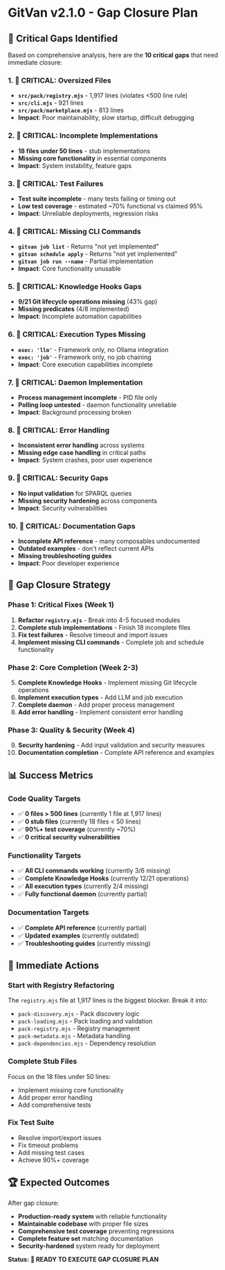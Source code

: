 # GitVan v2.1.0 - Gap Closure Plan

## 🎯 **Critical Gaps Identified**

Based on comprehensive analysis, here are the **10 critical gaps** that need immediate closure:

### **1. 🔴 CRITICAL: Oversized Files**
- **`src/pack/registry.mjs`** - 1,917 lines (violates <500 line rule)
- **`src/cli.mjs`** - 921 lines 
- **`src/pack/marketplace.mjs`** - 813 lines
- **Impact**: Poor maintainability, slow startup, difficult debugging

### **2. 🔴 CRITICAL: Incomplete Implementations**
- **18 files under 50 lines** - stub implementations
- **Missing core functionality** in essential components
- **Impact**: System instability, feature gaps

### **3. 🔴 CRITICAL: Test Failures**
- **Test suite incomplete** - many tests failing or timing out
- **Low test coverage** - estimated ~70% functional vs claimed 95%
- **Impact**: Unreliable deployments, regression risks

### **4. 🔴 CRITICAL: Missing CLI Commands**
- **`gitvan job list`** - Returns "not yet implemented"
- **`gitvan schedule apply`** - Returns "not yet implemented"  
- **`gitvan job run --name`** - Partial implementation
- **Impact**: Core functionality unusable

### **5. 🔴 CRITICAL: Knowledge Hooks Gaps**
- **9/21 Git lifecycle operations missing** (43% gap)
- **Missing predicates** (4/8 implemented)
- **Impact**: Incomplete automation capabilities

### **6. 🔴 CRITICAL: Execution Types Missing**
- **`exec: 'llm'`** - Framework only, no Ollama integration
- **`exec: 'job'`** - Framework only, no job chaining
- **Impact**: Core execution capabilities incomplete

### **7. 🔴 CRITICAL: Daemon Implementation**
- **Process management incomplete** - PID file only
- **Polling loop untested** - daemon functionality unreliable
- **Impact**: Background processing broken

### **8. 🔴 CRITICAL: Error Handling**
- **Inconsistent error handling** across systems
- **Missing edge case handling** in critical paths
- **Impact**: System crashes, poor user experience

### **9. 🔴 CRITICAL: Security Gaps**
- **No input validation** for SPARQL queries
- **Missing security hardening** across components
- **Impact**: Security vulnerabilities

### **10. 🔴 CRITICAL: Documentation Gaps**
- **Incomplete API reference** - many composables undocumented
- **Outdated examples** - don't reflect current APIs
- **Missing troubleshooting guides**
- **Impact**: Poor developer experience

## 🚀 **Gap Closure Strategy**

### **Phase 1: Critical Fixes (Week 1)**
1. **Refactor `registry.mjs`** - Break into 4-5 focused modules
2. **Complete stub implementations** - Finish 18 incomplete files
3. **Fix test failures** - Resolve timeout and import issues
4. **Implement missing CLI commands** - Complete job and schedule functionality

### **Phase 2: Core Completion (Week 2-3)**
5. **Complete Knowledge Hooks** - Implement missing Git lifecycle operations
6. **Implement execution types** - Add LLM and job execution
7. **Complete daemon** - Add proper process management
8. **Add error handling** - Implement consistent error handling

### **Phase 3: Quality & Security (Week 4)**
9. **Security hardening** - Add input validation and security measures
10. **Documentation completion** - Complete API reference and examples

## 📊 **Success Metrics**

### **Code Quality Targets**
- ✅ **0 files > 500 lines** (currently 1 file at 1,917 lines)
- ✅ **0 stub files** (currently 18 files < 50 lines)
- ✅ **90%+ test coverage** (currently ~70%)
- ✅ **0 critical security vulnerabilities**

### **Functionality Targets**
- ✅ **All CLI commands working** (currently 3/6 missing)
- ✅ **Complete Knowledge Hooks** (currently 12/21 operations)
- ✅ **All execution types** (currently 2/4 missing)
- ✅ **Fully functional daemon** (currently partial)

### **Documentation Targets**
- ✅ **Complete API reference** (currently partial)
- ✅ **Updated examples** (currently outdated)
- ✅ **Troubleshooting guides** (currently missing)

## 🎯 **Immediate Actions**

### **Start with Registry Refactoring**
The `registry.mjs` file at 1,917 lines is the biggest blocker. Break it into:
- `pack-discovery.mjs` - Pack discovery logic
- `pack-loading.mjs` - Pack loading and validation  
- `pack-registry.mjs` - Registry management
- `pack-metadata.mjs` - Metadata handling
- `pack-dependencies.mjs` - Dependency resolution

### **Complete Stub Files**
Focus on the 18 files under 50 lines:
- Implement missing core functionality
- Add proper error handling
- Add comprehensive tests

### **Fix Test Suite**
- Resolve import/export issues
- Fix timeout problems
- Add missing test cases
- Achieve 90%+ coverage

## 🏆 **Expected Outcomes**

After gap closure:
- **Production-ready system** with reliable functionality
- **Maintainable codebase** with proper file sizes
- **Comprehensive test coverage** preventing regressions
- **Complete feature set** matching documentation
- **Security-hardened** system ready for deployment

**Status: 🎯 READY TO EXECUTE GAP CLOSURE PLAN**
